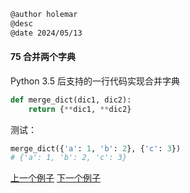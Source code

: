 ```markdown
@author holemar
@desc 
@date 2024/05/13
```

#### 75 合并两个字典

Python 3.5 后支持的一行代码实现合并字典

```python
def merge_dict(dic1, dic2):
    return {**dic1, **dic2} 
```

测试：

```python
merge_dict({'a': 1, 'b': 2}, {'c': 3}) 
# {'a': 1, 'b': 2, 'c': 3}
```



[上一个例子](74.md)    [下一个例子](76.md)